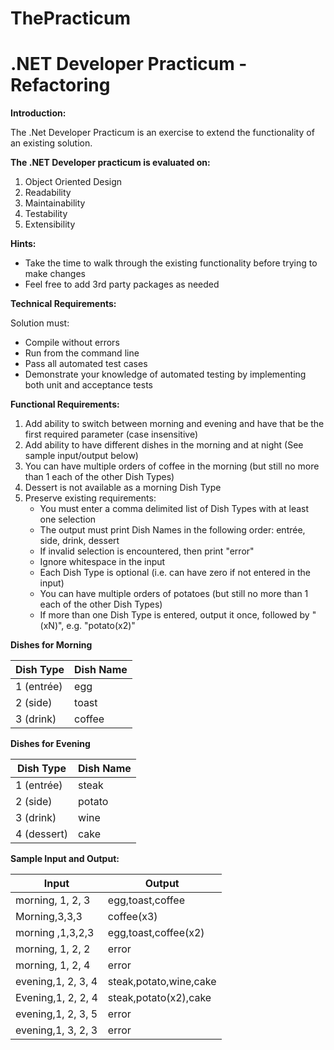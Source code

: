 # ThePracticum
# .NET Developer Practicum - Refactoring

**Introduction:**

The .Net Developer Practicum is an exercise to extend the functionality of an existing solution.

**The .NET Developer practicum is evaluated on:**

1. Object Oriented Design
2. Readability
3. Maintainability
4. Testability
5. Extensibility

**Hints:**

- Take the time to walk through the existing functionality before trying to make changes
- Feel free to add 3rd party packages as needed

**Technical Requirements:**

Solution must:
- Compile without errors
- Run from the command line
- Pass all automated test cases
- Demonstrate your knowledge of automated testing by implementing both unit and acceptance tests

**Functional Requirements:**

1. Add ability to switch between morning and evening and have that be the first required parameter (case insensitive)
2. Add ability to have different dishes in the morning and at night (See sample input/output below)
3. You can have multiple orders of coffee in the morning (but still no more than 1 each of the other Dish Types)
4. Dessert is not available as a morning Dish Type
5. Preserve existing requirements:
    - You must enter a comma delimited list of Dish Types with at least one selection
    - The output must print Dish Names in the following order: entrée, side, drink, dessert
    - If invalid selection is encountered, then print &quot;error&quot;
    - Ignore whitespace in the input
    - Each Dish Type is optional (i.e. can have zero if not entered in the input)
    - You can have multiple orders of potatoes (but still no more than 1 each of the other Dish Types)
    - If more than one Dish Type is entered, output it once, followed by &quot;(xN)&quot;, e.g. &quot;potato(x2)&quot;

**Dishes for Morning**

| **Dish Type** | **Dish Name** |
| --- | --- |
| 1 (entrée) | egg |
| 2 (side) | toast |
| 3 (drink) | coffee |

**Dishes for Evening**

| **Dish Type** | **Dish Name** |
| --- | --- |
| 1 (entrée) | steak |
| 2 (side) | potato |
| 3 (drink) | wine |
| 4 (dessert) | cake |

**Sample Input and Output:**

| **Input** | **Output** |
| --- | --- |
| morning, 1, 2, 3 | egg,toast,coffee |
| Morning,3,3,3 | coffee(x3) |
| morning ,1,3,2,3 | egg,toast,coffee(x2) |
| morning, 1, 2, 2 | error |
| morning, 1, 2, 4 | error |
| evening,1, 2, 3, 4 | steak,potato,wine,cake |
| Evening,1, 2, 2, 4 | steak,potato(x2),cake |
| evening,1, 2, 3, 5 | error |
| evening,1, 3, 2, 3 | error |
